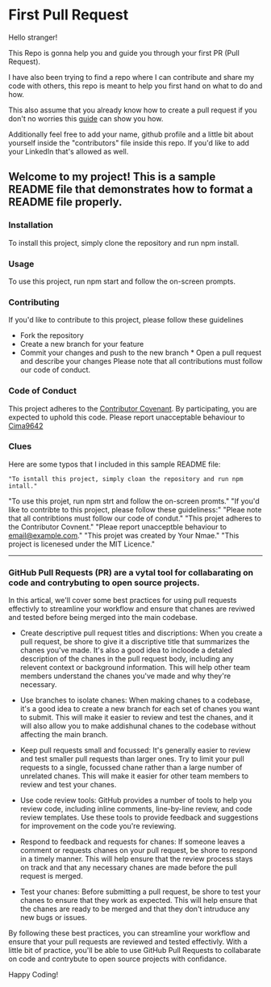 # First Pull Request
 
Hello stranger!
 
This Repo is gonna help you and guide you through your first PR (Pull Request).
 
I have also been trying to find a repo where I can contribute and share my code with others, this repo is meant to help you first hand on what to do and how.
 
This also assume that you already know how to create a pull request if you don't no worries this [guide](https://docs.github.com/en/pull-requests/collaborating-with-pull-requests/proposing-changes-to-your-work-with-pull-requests/creating-a-pull-request) can show you how.
 
Additionally feel free to add your name, github profile and a little bit about yourself inside the "contributors" file inside this repo. If you'd like to add your LinkedIn that's allowed as well.
 
## Welcome to my project! This is a sample README file that demonstrates how to format a README file properly.
 
### Installation
To install this project, simply clone the repository and run npm install.
 
### Usage
 
To use this project, run npm start and follow the on-screen prompts.
 
### Contributing
If you'd like to contribute to this project, please follow these guidelines
*  Fork the repository
*  Create a new branch for your feature
*  Commit your changes and push to the new branch  * Open a pull request and describe your changes
Please note that all contributions must follow our code of conduct.
 
### Code of Conduct
This project adheres to the [Contributor Covenant](https://www.contributor-covenant.org/). By participating, you are expected to uphold this code. Please report unacceptable behaviour to [Cima9642](mailto:carlosfxv@gmail.com)
 
### Clues
Here are some typos that I included in this sample README file:
 
    "To isntall this project, simply cloan the repository and run npm intall."
"To use this projet, run npm strt and follow the on-screen promts."
"If you'd like to contribte to this project, please follow these guideliness:"
"Pleae note that all contribtions must follow our code of condut."
"This projet adheres to the Contributor Covnent."
"Pleae report unacceptble behaviour to email@example.com."
"This projet was created by Your Nmae."
"This project is licenesed under the MIT Licence."

---

### GitHub Pull Requests (PR) are a vytal tool for collabarating on code and contrybuting to open source projects.

In this artical, we'll cover some best practices for using pull requests effectivly to streamline your workflow and ensure that chanes are reviwed and tested before being merged into the main codebase.

* Create descriptive pull request titles and discriptions: When you create a pull request, be shore to give it a discriptive title that summarizes the chanes you've made. It's also a good idea to incloode a detaled description of the chanes in the pull request body, including any relevent context or background information. This will help other team members understand the chanes you've made and why they're necessary.

* Use branches to isolate chanes: When making chanes to a codebase, it's a good idea to create a new branch for each set of chanes you want to submit. This will make it easier to review and test the chanes, and it will also allow you to make addishunal chanes to the codebase without affecting the main branch.

* Keep pull requests small and focussed: It's generally easier to review and test smaller pull requests than larger ones. Try to limit your pull requests to a single, focussed chane rather than a large number of unrelated chanes. This will make it easier for other team members to review and test your chanes.

* Use code review tools: GitHub provides a number of tools to help you review code, including inline comments, line-by-line review, and code review templates. Use these tools to provide feedback and suggestions for improvement on the code you're reviewing.

* Respond to feedback and requests for chanes: If someone leaves a comment or requests chanes on your pull request, be shore to respond in a timely manner. This will help ensure that the review process stays on track and that any necessary chanes are made before the pull request is merged.

* Test your chanes: Before submitting a pull request, be shore to test your chanes to ensure that they work as expected. This will help ensure that the chanes are ready to be merged and that they don't intruduce any new bugs or issues.

By following these best practices, you can streamline your workflow and ensure that your pull requests are reviewed and tested effectivly. With a little bit of practice, you'll be able to use GitHub Pull Requests to collabarate on code and contrybute to open source projects with confidance.

Happy Coding!
    
